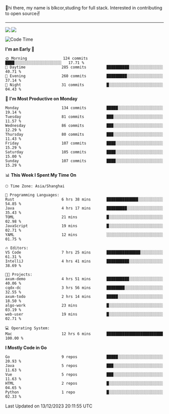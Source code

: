 👋hi there, my name is blkcor,studing for full stack.
Interested in contributing to open source✌️

<hr/>

![](https://github-readme-stats.vercel.app/api?username=blkcor)
<a href="https://github.com/blkcor/github-readme-stats">
    <img align="left" src="https://github-readme-stats.vercel.app/api/top-langs/?username=blkcor&hide=jupyter%20notebook,shaderlab,tex,c%23&langs_count=9" />
</a>


<!--START_SECTION:waka-->
![Code Time](http://img.shields.io/badge/Code%20Time-801%20hrs%2013%20mins-blue)

**I'm an Early 🐤** 

```text
🌞 Morning                124 commits         ████░░░░░░░░░░░░░░░░░░░░░   17.71 % 
🌆 Daytime                285 commits         ██████████░░░░░░░░░░░░░░░   40.71 % 
🌃 Evening                260 commits         █████████░░░░░░░░░░░░░░░░   37.14 % 
🌙 Night                  31 commits          █░░░░░░░░░░░░░░░░░░░░░░░░   04.43 % 
```
📅 **I'm Most Productive on Monday** 

```text
Monday                   134 commits         █████░░░░░░░░░░░░░░░░░░░░   19.14 % 
Tuesday                  81 commits          ███░░░░░░░░░░░░░░░░░░░░░░   11.57 % 
Wednesday                86 commits          ███░░░░░░░░░░░░░░░░░░░░░░   12.29 % 
Thursday                 80 commits          ███░░░░░░░░░░░░░░░░░░░░░░   11.43 % 
Friday                   107 commits         ████░░░░░░░░░░░░░░░░░░░░░   15.29 % 
Saturday                 105 commits         ████░░░░░░░░░░░░░░░░░░░░░   15.00 % 
Sunday                   107 commits         ████░░░░░░░░░░░░░░░░░░░░░   15.29 % 
```


📊 **This Week I Spent My Time On** 

```text
🕑︎ Time Zone: Asia/Shanghai

💬 Programming Languages: 
Rust                     6 hrs 38 mins       ██████████████░░░░░░░░░░░   54.85 % 
Java                     4 hrs 17 mins       █████████░░░░░░░░░░░░░░░░   35.43 % 
TOML                     21 mins             █░░░░░░░░░░░░░░░░░░░░░░░░   02.98 % 
JavaScript               19 mins             █░░░░░░░░░░░░░░░░░░░░░░░░   02.71 % 
YAML                     12 mins             ░░░░░░░░░░░░░░░░░░░░░░░░░   01.75 % 

🔥 Editors: 
VS Code                  7 hrs 25 mins       ███████████████░░░░░░░░░░   61.31 % 
IntelliJ                 4 hrs 41 mins       ██████████░░░░░░░░░░░░░░░   38.69 % 

🐱‍💻 Projects: 
axum-demo                4 hrs 51 mins       ██████████░░░░░░░░░░░░░░░   40.06 % 
cqdx-dc                  3 hrs 56 mins       ████████░░░░░░░░░░░░░░░░░   32.55 % 
axum-todo                2 hrs 14 mins       █████░░░░░░░░░░░░░░░░░░░░   18.50 % 
algo-work                23 mins             █░░░░░░░░░░░░░░░░░░░░░░░░   03.19 % 
web-user                 19 mins             █░░░░░░░░░░░░░░░░░░░░░░░░   02.71 % 

💻 Operating System: 
Mac                      12 hrs 6 mins       █████████████████████████   100.00 % 
```

**I Mostly Code in Go** 

```text
Go                       9 repos             █████░░░░░░░░░░░░░░░░░░░░   20.93 % 
Java                     5 repos             ███░░░░░░░░░░░░░░░░░░░░░░   11.63 % 
Vue                      5 repos             ███░░░░░░░░░░░░░░░░░░░░░░   11.63 % 
HTML                     2 repos             █░░░░░░░░░░░░░░░░░░░░░░░░   04.65 % 
Python                   1 repo              █░░░░░░░░░░░░░░░░░░░░░░░░   02.33 % 
```




 Last Updated on 13/12/2023 20:11:55 UTC
<!--END_SECTION:waka-->


